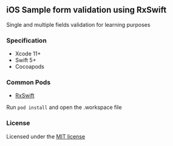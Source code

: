 ## iOS Sample form validation using RxSwift
Single and multiple fields validation for learning purposes

### Specification

- Xcode 11+
- Swift 5+
- Cocoapods

### Common Pods
- [RxSwift](https://github.com/ReactiveX/RxSwift)

Run `pod install` and open the .workspace file

### License
Licensed under the [MIT license](http://opensource.org/licenses/MIT)
